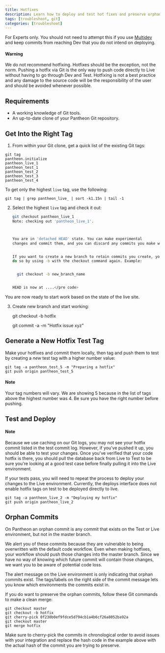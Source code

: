 ```yaml
---
title: Hotfixes
description: Learn how to deploy and test hot fixes and preserve orphan commits on your Pantheon Drupal or WordPress site.
tags: [troubleshoot, git]
categories: [troubleshoot]
---
```

For Experts only. You should not need to attempt this if you use [Multidev](/docs/multidev) and keep commits from reaching Dev that you do not intend on deploying.

<div class="alert alert-danger" role="alert">
<h4>Warning</h4>
We do not recommend hotfixing. Hotfixes should be the exception, not the norm. Pushing a hotfix via Git is the only way to push code directly to Live without having to go through Dev and Test. Hotfixing is not a best practice and any damage to the source code will be the responsibility of the user and should be avoided whenever possible.
</div>


## Requirements

- A working knowledge of Git tools.
- An up-to-date clone of your Pantheon Git repository.

## Get Into the Right Tag

1. From within your Git clone, get a quick list of the existing Git tags:<br />
 ```nohighlight
 git tag
 pantheon.initialize
 pantheon_live_1
 pantheon_test_1
 pantheon_test_2
 pantheon_test_3
 pantheon_test_4
 ```

 To get only the highest `live` tag, use the following:

 ```
 git tag | grep pantheon_live_ | sort -k1.15n | tail -1
 ```

2. Select the highest `live` tag and check it out:

    ```bash
    git checkout pantheon_live_1
    Note: checking out 'pantheon_live_1'.



    You are in 'detached HEAD' state. You can make experimental
    changes and commit them, and you can discard any commits you make without impacting any branches by performing another checkout.


    If you want to create a new branch to retain commits you create, you can
    do so by using -b with the checkout command again. Example:


      git checkout -b new_branch_name


    HEAD is now at ....</pre code>
    ```
You are now ready to start work based on the state of the live site.

3. Create new branch and start working:

    git checkout -b hotfix

    git commit -a -m "Hotfix issue xyz"


## Generate a New Hotfix Test Tag

Make your hotfixes and commit them locally, then tag and push them to test by creating a _new_ test tag with a higher number value:

    git tag -a pantheon_test_5 -m "Preparing a hotfix"
    git push origin pantheon_test_5

<div class="alert alert-info" role="alert">
<h4>Note</h4>
Your tag numbers will vary. We are showing 5 because in the list of tags above the highest number was 4. Be sure you have the right number before pushing.</div>

## Test and Deploy

<div class="alert alert-warning" role="alert">
<h4>Note</h4>
Because we use caching on our Git logs, you may not see your hotfix commit listed in the test commit log. However, if you've pushed it up, you should be able to test your changes. Once you've verified that your code hotfix is there, you should pull the database back from Live to Test to be sure you're looking at a good test case before finally pulling it into the Live environment.</div>

If your tests pass, you will need to repeat the process to deploy your changes to the Live environment. Currently, the deploys interface does not enable hotfix tags on test to be deployed directly to live.

    git tag -a pantheon_live_2 -m "Deploying my hotfix"
    git push origin pantheon_live_2

## Orphan Commits

On Pantheon an orphan commit is any commit that exists on the Test or Live environment, but not in the master branch.

We alert you of these commits because they are vulnerable to being overwritten with the default code workflow. Even when making hotfixes, your workflow should push those changes into the master branch. Since we have no way of knowing which future commit will contain those changes, we want you to be aware of potential code loss.

The alert message on the Live environment is only indicating that orphan commits exist. The tags/labels on the right side of the commit message lets you know which environments the commits exist in.

If you do want to preserve the orphan commits, follow these Git commands to make a clean merge:

    git checkout master
    git checkout -b hotfix
    git cherry-pick 0f230b0ef9fdce5d794cb1a4b6cf26a8052ba92a
    git checkout master
    git merge hotfix

Make sure to cherry-pick the commits in chronological order to avoid issues with your integration and replace the hash code in the example above with the actual hash of the commit you are trying to preserve.
